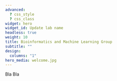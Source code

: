 ```yaml
---
advanced:
  ? css_style
  ? css_class
widget: hero
widget_id: Update lab name
headless: true
weight: 10
title: Bioinformatics and Machine Learning Group
subtitle: ""
design:
  columns: "1"
hero_media: welcome.jpg
---
```

Bla Bla